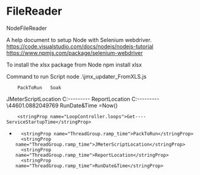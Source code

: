 # FileReader
NodeFileReader

A help document to setup Node with Selenium webdriver.
https://code.visualstudio.com/docs/nodejs/nodejs-tutorial
https://www.npmjs.com/package/selenium-webdriver

To install the xlsx package from Node
npm install xlsx 

Command to run Script
node .\jmx_updater_FromXLS.js


		PackToRun	Soak
JMeterScriptLocation	C:\-----\----
ReportLocation	C:\-----\----\44601.0882049769
RunDate&Time	=Now()

        <stringProp name="LoopController.loops">Get----ServiceStartupTime</stringProp>
-
		<stringProp name="ThreadGroup.ramp_time">PackToRun</stringProp>
		<stringProp name="ThreadGroup.ramp_time">JMeterScriptLocation</stringProp>
		<stringProp name="ThreadGroup.ramp_time">ReportLocation</stringProp>
		<stringProp name="ThreadGroup.ramp_time">RunDate&Time</stringProp>
